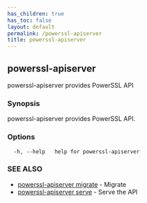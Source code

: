 ```yaml
---
has_children: true
has_toc: false
layout: default
permalink: /powerssl-apiserver
title: powerssl-apiserver
---
```

## powerssl-apiserver

powerssl-apiserver provides PowerSSL API

### Synopsis

powerssl-apiserver provides PowerSSL API.

### Options

```
  -h, --help   help for powerssl-apiserver
```

### SEE ALSO

* [powerssl-apiserver migrate](/powerssl-apiserver/migrate)	 - Migrate
* [powerssl-apiserver serve](/powerssl-apiserver/serve)	 - Serve the API
